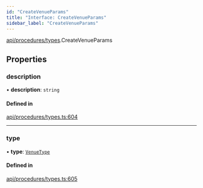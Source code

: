 ```yaml
---
id: "CreateVenueParams"
title: "Interface: CreateVenueParams"
sidebar_label: "CreateVenueParams"
---
```


[api/procedures/types](../../../../../modules/API/Procedures/Types/Types.md).CreateVenueParams

## Properties

### description

• **description**: `string`

#### Defined in

[api/procedures/types.ts:604](https://github.com/PolymeshAssociation/polymesh-sdk/blob/372a67e5d/src/api/procedures/types.ts#L604)

___

### type

• **type**: [`VenueType`](../../../../../enums/API/Entities/Venue/Types/VenueType/VenueType.md)

#### Defined in

[api/procedures/types.ts:605](https://github.com/PolymeshAssociation/polymesh-sdk/blob/372a67e5d/src/api/procedures/types.ts#L605)
